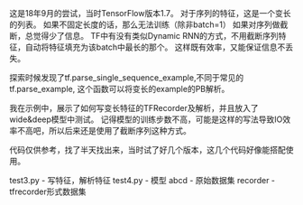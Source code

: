 这是18年9月的尝试，当时TensorFlow版本1.7。
对于序列的特征，这是一个变长的列表。
如果不固定长度的话，那么无法训练（除非batch=1）
如果对序列做截断，总觉得少了信息。
TF中有没有类似Dynamic RNN的方式，不用截断序列特征，自动将特征填充为该batch中最长的那个。
这样既有效率，又能保证信息不丢失。


探索时候发现了tf.parse_single_sequence_example,不同于常见的tf.parse_example,
这个函数可以将变长的example的PB解析。

我在示例中，展示了如何写变长特征的TFRecorder及解析，并且放入了wide&deep模型中测试。
记得模型的训练步数不高，可能是这样的写法导致IO效率不高吧，所以后来还是使用了截断序列这种方式。

代码仅供参考，找了半天找出来，当时试了好几个版本，这几个代码好像能搭配使用。

test3.py - 写特征，解析特征
test4.py - 模型
abcd - 原始数据集
recorder - tfrecorder形式数据集
